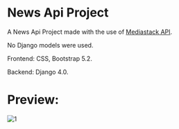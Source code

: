 # News Api Project

A News Api Project made with the use of [Mediastack API](https://mediastack.com/).

No Django models were used.

Frontend: CSS, Bootstrap 5.2.

Backend: Django 4.0.

# Preview:

![1](https://user-images.githubusercontent.com/86254474/168484579-305b2d1d-3cea-4364-b992-fcfad9464b41.png)
